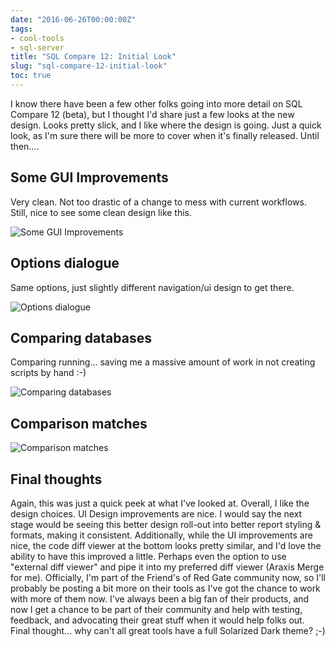 ```yaml
---
date: "2016-06-26T00:00:00Z"
tags:
- cool-tools
- sql-server
title: "SQL Compare 12: Initial Look"
slug: "sql-compare-12-initial-look"
toc: true
---
```


I know there have been a few other folks going into more detail on SQL Compare 12 (beta), but I thought I'd share just a few looks at the new design. Looks pretty slick, and I like where the design is going. Just a quick look, as I'm sure there will be more to cover when it's finally released. Until then....

## Some GUI Improvements

Very clean. Not too drastic of a change to mess with current workflows. Still, nice to see some clean design like this.

![Some GUI Improvements](/images/some-gui-improvements.png)

## Options dialogue

Same options, just slightly different navigation/ui design to get there.

![Options dialogue](/images/options-dialogue.png)

## Comparing databases

Comparing running... saving me a massive amount of work in not creating scripts by hand :-)

![Comparing databases](/images/comparing-databases.png)

## Comparison matches

![Comparison matches](/images/comparison-matches.png)

## Final thoughts

Again, this was just a quick peek at what I've looked at. Overall, I like the design choices.
UI Design improvements are nice. I would say the next stage would be seeing this better design roll-out into better report styling & formats, making it consistent. Additionally, while the UI improvements are nice, the code diff viewer at the bottom looks pretty similar, and I'd love the ability to have this improved a little. Perhaps even the option to use "external diff viewer" and pipe it into my preferred diff viewer (Araxis Merge for me).
Officially, I'm part of the Friend's of Red Gate community now, so I'll probably be posting a bit more on their tools as I've got the chance to work with more of them now. I've always been a big fan of their products, and now I get a chance to be part of their community and help with testing, feedback, and advocating their great stuff when it would help folks out.
Final thought... why can't all great tools have a full Solarized Dark theme? ;-)

